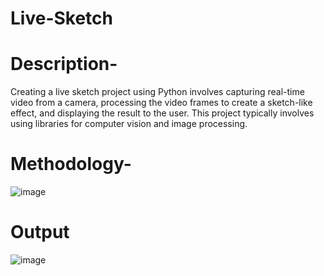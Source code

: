 # Live-Sketch
# Description-
Creating a live sketch project using Python involves capturing real-time video from a camera, processing the video frames to create a sketch-like effect, and displaying the result to the user. This project typically involves using libraries for computer vision and image processing.
# Methodology-
![image](https://github.com/user-attachments/assets/d8a21ca6-567e-4781-93e6-b7b665531489)

# Output
![image](https://github.com/user-attachments/assets/e5a9affc-9b99-4483-a7c4-de6a803fd9f1)
